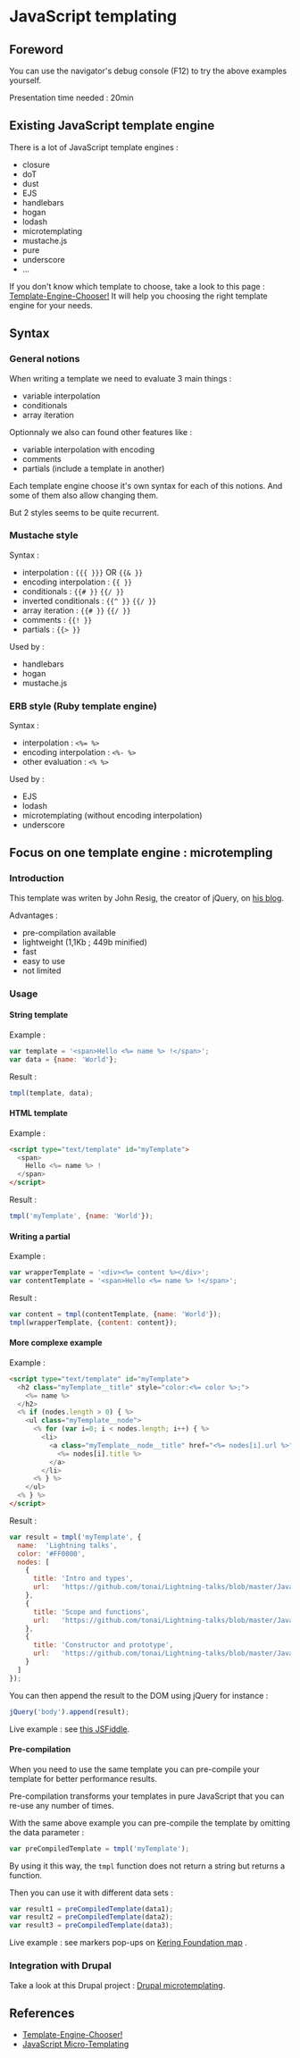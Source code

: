 # JavaScript templating

## Foreword

You can use the navigator's debug console (F12) to try the above examples yourself.

Presentation time needed : 20min

## Existing JavaScript template engine

There is a lot of JavaScript template engines :
* closure
* doT
* dust
* EJS
* handlebars
* hogan
* lodash
* microtemplating
* mustache.js
* pure
* underscore
* ...

If you don't know which template to choose, take a look to this page : [Template-Engine-Chooser!][garann]
It will help you choosing the right template engine for your needs.

## Syntax

### General notions

When writing a template we need to evaluate 3 main things :
* variable interpolation
* conditionals
* array iteration

Optionnaly we also can found other features like :
* variable interpolation with encoding
* comments
* partials (include a template in another)

Each template engine choose it's own syntax for each of this notions.
And some of them also allow changing them.

But 2 styles seems to be quite recurrent.

### Mustache style

Syntax :
* interpolation : `{{{ }}}` OR `{{& }}`
* encoding interpolation : `{{ }}`
* conditionals : `{{# }}` `{{/ }}`
* inverted conditionals : `{{^ }}` `{{/ }}`
* array iteration : `{{# }}` `{{/ }}`
* comments : `{{! }}`
* partials : `{{> }}`

Used by :
* handlebars
* hogan
* mustache.js

### ERB style (Ruby template engine)

Syntax :
* interpolation : `<%= %>`
* encoding interpolation  : `<%- %>`
* other evaluation : `<% %>`

Used by :
* EJS
* lodash
* microtemplating (without encoding interpolation)
* underscore

## Focus on one template engine : microtempling

### Introduction

This template was writen by John Resig, the creator of jQuery, on [his blog][microtemplating].

Advantages :
* pre-compilation available
* lightweight (1,1Kb ; 449b minified)
* fast
* easy to use
* not limited

### Usage

#### String template

Example :
```javascript
var template = '<span>Hello <%= name %> !</span>';
var data = {name: 'World'};
```

Result :
```javascript
tmpl(template, data);
```

#### HTML template

Example :
```html
<script type="text/template" id="myTemplate">
  <span>
    Hello <%= name %> !
  </span>
</script>
```

Result :
```javascript
tmpl('myTemplate', {name: 'World'});
```

#### Writing a partial

Example :
```javascript
var wrapperTemplate = '<div><%= content %></div>';
var contentTemplate = '<span>Hello <%= name %> !</span>';
```

Result :
```javascript
var content = tmpl(contentTemplate, {name: 'World'});
tmpl(wrapperTemplate, {content: content});
```

#### More complexe example

Example :
```html
<script type="text/template" id="myTemplate">
  <h2 class="myTemplate__title" style="color:<%= color %>;">
    <%= name %>
  </h2>
  <% if (nodes.length > 0) { %>
    <ul class="myTemplate__node">
      <% for (var i=0; i < nodes.length; i++) { %>
        <li>
          <a class="myTemplate__node__title" href="<%= nodes[i].url %>" title="<%= nodes[i].title %>" target="_blank">
            <%= nodes[i].title %>
          </a>
        </li>
      <% } %>
    </ul>
  <% } %>
</script>
```

Result :
```javascript
var result = tmpl('myTemplate', {
  name:  'Lightning talks',
  color: '#FF0000',
  nodes: [
    {
      title: 'Intro and types',
      url:   'https://github.com/tonai/Lightning-talks/blob/master/JavaScript/01_Intro-and-types.md'
    },
    {
      title: 'Scope and functions',
      url:   'https://github.com/tonai/Lightning-talks/blob/master/JavaScript/02_Scope-and-functions.md'
    },
    {
      title: 'Constructor and prototype',
      url:   'https://github.com/tonai/Lightning-talks/blob/master/JavaScript/03_Constructor-and-prototype.md'
    }
  ]
});
```

You can then append the result to the DOM using jQuery for instance :
```javascript
jQuery('body').append(result);
```

Live example : see [this JSFiddle](http://jsfiddle.net/hzsd3k16/2/).

#### Pre-compilation

When you need to use the same template you can pre-compile your template for better performance results.

Pre-compilation transforms your templates in pure JavaScript that you can re-use any number of times.

With the same above example you can pre-compile the template by omitting the data parameter :
```javascript
var preCompiledTemplate = tmpl('myTemplate');
```

By using it this way, the `tmpl` function does not return a string but returns a function.

Then you can use it with different data sets :
```javascript
var result1 = preCompiledTemplate(data1);
var result2 = preCompiledTemplate(data2);
var result3 = preCompiledTemplate(data3);
```

Live example : see markers pop-ups on [Kering Foundation map](http://keringfoundation.org/actions?finalized=1) .

### Integration with Drupal

Take a look at this Drupal project : [Drupal microtemplating](https://www.drupal.org/project/microtemplating).

## References

* [Template-Engine-Chooser!][garann]
* [JavaScript Micro-Templating][microtemplating]

[microtemplating]: http://ejohn.org/blog/javascript-micro-templating/
[garann]: http://garann.github.io/template-chooser/
